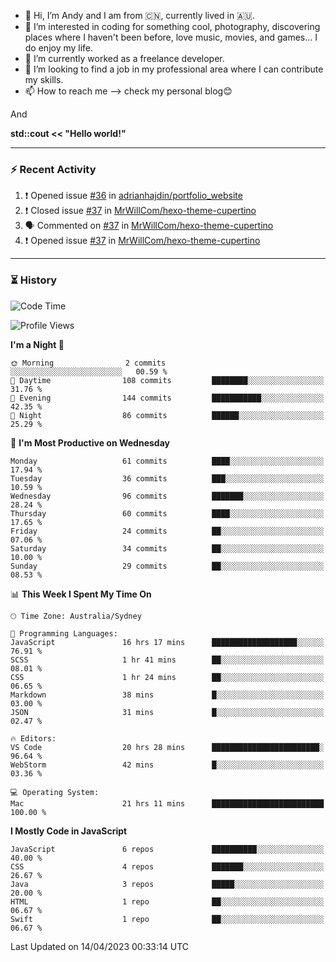 - 👋 Hi, I’m Andy and I am from :cn:, currently lived in 🇦🇺.
- 👀 I’m interested in coding for something cool, photography, discovering places where I haven't been before, love music, movies, and games... I do enjoy my life.
- 🌱 I’m currently worked as a freelance developer.
- 💞️ I’m looking to find a job in my professional area where I can contribute my skills.
- 📫 How to reach me --> check my personal blog😊

And

**std::cout << "Hello world!"**

---

### ⚡ Recent Activity
<!--START_SECTION:activity-->
1. ❗️ Opened issue [#36](https://github.com/adrianhajdin/portfolio_website/issues/36) in [adrianhajdin/portfolio_website](https://github.com/adrianhajdin/portfolio_website)
2. ❗️ Closed issue [#37](https://github.com/MrWillCom/hexo-theme-cupertino/issues/37) in [MrWillCom/hexo-theme-cupertino](https://github.com/MrWillCom/hexo-theme-cupertino)
3. 🗣 Commented on [#37](https://github.com/MrWillCom/hexo-theme-cupertino/issues/37) in [MrWillCom/hexo-theme-cupertino](https://github.com/MrWillCom/hexo-theme-cupertino)
4. ❗️ Opened issue [#37](https://github.com/MrWillCom/hexo-theme-cupertino/issues/37) in [MrWillCom/hexo-theme-cupertino](https://github.com/MrWillCom/hexo-theme-cupertino)
<!--END_SECTION:activity-->

---

### ⏳ History
<!--START_SECTION:waka-->
![Code Time](http://img.shields.io/badge/Code%20Time-151%20hrs%2057%20mins-blue)

![Profile Views](http://img.shields.io/badge/Profile%20Views-0-blue)

**I'm a Night 🦉** 

```text
🌞 Morning                2 commits           ░░░░░░░░░░░░░░░░░░░░░░░░░   00.59 % 
🌆 Daytime                108 commits         ████████░░░░░░░░░░░░░░░░░   31.76 % 
🌃 Evening                144 commits         ███████████░░░░░░░░░░░░░░   42.35 % 
🌙 Night                  86 commits          ██████░░░░░░░░░░░░░░░░░░░   25.29 % 
```
📅 **I'm Most Productive on Wednesday** 

```text
Monday                   61 commits          ████░░░░░░░░░░░░░░░░░░░░░   17.94 % 
Tuesday                  36 commits          ███░░░░░░░░░░░░░░░░░░░░░░   10.59 % 
Wednesday                96 commits          ███████░░░░░░░░░░░░░░░░░░   28.24 % 
Thursday                 60 commits          ████░░░░░░░░░░░░░░░░░░░░░   17.65 % 
Friday                   24 commits          ██░░░░░░░░░░░░░░░░░░░░░░░   07.06 % 
Saturday                 34 commits          ██░░░░░░░░░░░░░░░░░░░░░░░   10.00 % 
Sunday                   29 commits          ██░░░░░░░░░░░░░░░░░░░░░░░   08.53 % 
```


📊 **This Week I Spent My Time On** 

```text
🕑︎ Time Zone: Australia/Sydney

💬 Programming Languages: 
JavaScript               16 hrs 17 mins      ███████████████████░░░░░░   76.91 % 
SCSS                     1 hr 41 mins        ██░░░░░░░░░░░░░░░░░░░░░░░   08.01 % 
CSS                      1 hr 24 mins        ██░░░░░░░░░░░░░░░░░░░░░░░   06.65 % 
Markdown                 38 mins             █░░░░░░░░░░░░░░░░░░░░░░░░   03.00 % 
JSON                     31 mins             █░░░░░░░░░░░░░░░░░░░░░░░░   02.47 % 

🔥 Editors: 
VS Code                  20 hrs 28 mins      ████████████████████████░   96.64 % 
WebStorm                 42 mins             █░░░░░░░░░░░░░░░░░░░░░░░░   03.36 % 

💻 Operating System: 
Mac                      21 hrs 11 mins      █████████████████████████   100.00 % 
```

**I Mostly Code in JavaScript** 

```text
JavaScript               6 repos             ██████████░░░░░░░░░░░░░░░   40.00 % 
CSS                      4 repos             ███████░░░░░░░░░░░░░░░░░░   26.67 % 
Java                     3 repos             █████░░░░░░░░░░░░░░░░░░░░   20.00 % 
HTML                     1 repo              ██░░░░░░░░░░░░░░░░░░░░░░░   06.67 % 
Swift                    1 repo              ██░░░░░░░░░░░░░░░░░░░░░░░   06.67 % 
```




 Last Updated on 14/04/2023 00:33:14 UTC
<!--END_SECTION:waka-->


<!---
JinchuanL/JinchuanL is a ✨ special ✨ repository because its `README.md` (this file) appears on your GitHub profile.
You can click the Preview link to take a look at your changes.
--->
